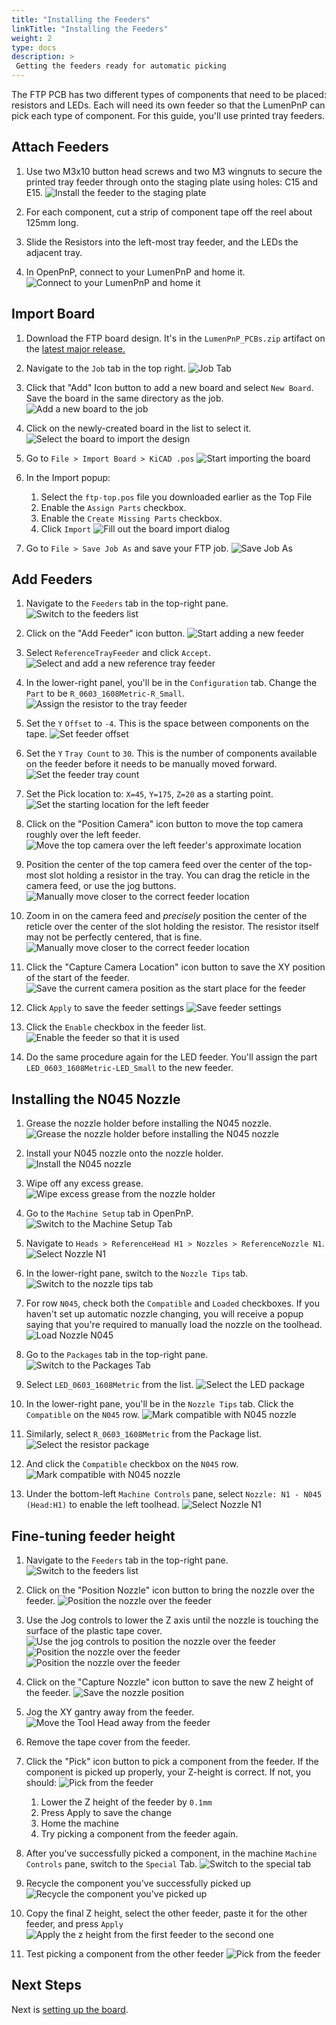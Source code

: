 ```yaml
---
title: "Installing the Feeders"
linkTitle: "Installing the Feeders"
weight: 2
type: docs
description: >
 Getting the feeders ready for automatic picking
---
```


The FTP PCB has two different types of components that need to be placed: resistors and LEDs. Each will need its own feeder so that the LumenPnP can pick each type of component. For this guide, you'll use printed tray feeders.

## Attach Feeders

1. Use two M3x10 button head screws and two M3 wingnuts to secure the printed tray feeder through onto the staging plate using holes: C15 and E15.
  ![Install the feeder to the staging plate](images/Feeder-installed-with-screws.jpg)

2. For each component, cut a strip of component tape off the reel about 125mm long.

3. Slide the Resistors into the left-most tray feeder, and the LEDs the adjacent tray.

4. In OpenPnP, connect to your LumenPnP and home it.
  ![Connect to your LumenPnP and home it](images/Connect-and-home.png)

## Import Board

1. Download the FTP board design. It's in the `LumenPnP_PCBs.zip` artifact on the [latest major release.](https://github.com/opulo-inc/lumenpnp/releases/)

2. Navigate to the `Job` tab in the top right.
  ![Job Tab](images/Job-tab.png)

3. Click that "Add" Icon button to add a new board and select `New Board`. Save the board in the same directory as the job.
  ![Add a new board to the job](images/Add-new-board.png)

4. Click on the newly-created board in the list to select it.
  ![Select the board to import the design](images/Select-board.png)

5. Go to `File > Import Board > KiCAD .pos`
  ![Start importing the board](images/Import-board-file-menu.png)
6. In the Import popup:
    1. Select the `ftp-top.pos` file you downloaded earlier as the Top File
    2. Enable the `Assign Parts` checkbox.
    3. Enable the `Create Missing Parts` checkbox.
    4. Click `Import`
  ![Fill out the board import dialog](images/Board-import-dialog.png)

7. Go to `File > Save Job As` and save your FTP job.
  ![Save Job As](images/Save-job-as.png)

## Add Feeders

1. Navigate to the `Feeders` tab in the top-right pane.
  ![Switch to the feeders list](images/Feeders-tab.png)

2. Click on the "Add Feeder" icon button.
  ![Start adding a new feeder](images/Add-feeder-button.png)

3. Select `ReferenceTrayFeeder` and click `Accept`.
  ![Select and add a new reference tray feeder](images/Select-referenceTrayFeeder.png)

4. In the lower-right panel, you'll be in the `Configuration` tab. Change the `Part` to be `R_0603_1608Metric-R_Small`.
  ![Assign the resistor to the tray feeder](images/Change-feeder-part.png)

5. Set the `Y` `Offset` to `-4`. This is the space between components on the tape.
  ![Set feeder offset](images/Set-feeder-offset.png)

6. Set the `Y` `Tray Count` to `30`. This is the number of components available on the feeder before it needs to be manually moved forward.
  ![Set the feeder tray count](images/Set-tray-count.png)

7. Set the Pick location to: `X=45`, `Y=175`, `Z=20` as a starting point.
  ![Set the starting location for the left feeder](images/Set-left-pick-location.png)

8. Click on the "Position Camera" icon button to move the top camera roughly over the left feeder.
  ![Move the top camera over the left feeder's approximate location](images/Position-camera-over-feeder.png)

9. Position the center of the top camera feed over the center of the top-most slot holding a resistor in the tray. You can drag the reticle in the camera feed, or use the jog buttons.
  ![Manually move closer to the correct feeder location](images/Position-over-feeder-start-rough.png)

10. Zoom in on the camera feed and *precisely* position the center of the reticle over the center of the slot holding the resistor. The resistor itself may not be perfectly centered, that is fine.
  ![Manually move closer to the correct feeder location](images/Position-over-feeder-start-precise.png)

11. Click the "Capture Camera Location" icon button to save the XY position of the start of the feeder.
  ![Save the current camera position as the start place for the feeder](images/Capture-camera-position-feeder.png)

12. Click `Apply` to save the feeder settings
  ![Save feeder settings](images/Save-feeder-settings.png)

13. Click the `Enable` checkbox in the feeder list.
  ![Enable the feeder so that it is used](images/Enable-feeder.png)

14. Do the same procedure again for the LED feeder. You'll assign the part `LED_0603_1608Metric-LED_Small` to the new feeder.

## Installing the N045 Nozzle

1. Grease the nozzle holder before installing the N045 nozzle.
  ![Grease the nozzle holder before installing the N045 nozzle](images/Install-nozzle-grease.jpg)

2. Install your N045 nozzle onto the nozzle holder.
  ![Install the N045 nozzle](images/Install-nozzle-nozzle.jpg)

3. Wipe off any excess grease.
  ![Wipe excess grease from the nozzle holder](images/Install-nozzle-wipe.jpg)

4. Go to the `Machine Setup` tab in OpenPnP.
  ![Switch to the Machine Setup Tab](images/Machine-setup-tab.png)

5. Navigate to `Heads > ReferenceHead H1 > Nozzles > ReferenceNozzle N1`.
  ![Select Nozzle N1](images/Reference-nozzle-n1.png)

6. In the lower-right pane, switch to the `Nozzle Tips` tab.
  ![Switch to the nozzle tips tab](images/Nozzle-tips-tab.png)

7. For row `N045`, check both the `Compatible` and `Loaded` checkboxes. If you haven't set up automatic nozzle changing, you will receive a popup saying that you're required to manually load the nozzle on the toolhead.
  ![Load Nozzle N045](images/Load-nozzle-n045.png)

8. Go to the `Packages` tab in the top-right pane.
  ![Switch to the Packages Tab](images/Packages-tab.png)

9. Select `LED_0603_1608Metric` from the list.
  ![Select the LED package](images/Select-led-package.png)

10. In the lower-right pane, you'll be in the `Nozzle Tips` tab. Click the `Compatible` on the `N045` row.
  ![Mark compatible with N045 nozzle](images/Select-led-nozzle-tips.png)

11. Similarly, select `R_0603_1608Metric` from the Package list.
  ![Select the resistor package](images/Select-resistor-package.png)

12. And click the `Compatible` checkbox on the `N045` row.
  ![Mark compatible with N045 nozzle](images/Select-resistor-nozzle-tips.png)

13. Under the bottom-left `Machine Controls` pane, select `Nozzle: N1 - N045 (Head:H1)` to enable the left toolhead.
  ![Select Nozzle N1](images/Enable-nozzle-n1.png)

## Fine-tuning feeder height

1. Navigate to the `Feeders` tab in the top-right pane.
  ![Switch to the feeders list](images/Feeders-tab.png)

2. Click on the "Position Nozzle" icon button to bring the nozzle over the feeder.
  ![Position the nozzle over the feeder](images/Position-nozzle-over-feeder.png)

3. Use the Jog controls to lower the Z axis until the nozzle is touching the surface of the plastic tape cover.
  ![Use the jog controls to position the nozzle over the feeder](images/Z-jog-controls.png)
  ![Position the nozzle over the feeder](images/Nozzle-position-far.jpg)
  ![Position the nozzle over the feeder](images/Nozzle-position-close.jpg)

4. Click on the "Capture Nozzle" icon button to save the new Z height of the feeder.
  ![Save the nozzle position](images/Capture-nozzle-position-feeder.png)

5. Jog the XY gantry away from the feeder.
  ![Move the Tool Head away from the feeder](images/XY-jog-controls.png)

6. Remove the tape cover from the feeder.
7. Click the "Pick" icon button to pick a component from the feeder. If the component is picked up properly, your Z-height is correct. If not, you should:
  ![Pick from the feeder](images/Pick-from-feeder.png)
    1. Lower the Z height of the feeder by `0.1mm`
    2. Press Apply to save the change
    3. Home the machine
    4. Try picking a component from the feeder again.

8. After you've successfully picked a component, in the machine `Machine Controls` pane, switch to the `Special` Tab.
  ![Switch to the special tab](images/Special-tab.png)

9. Recycle the component you've successfully picked up
  ![Recycle the component you've picked up](images/Recycle-component.png)

10. Copy the final Z height, select the other feeder, paste it for the other feeder, and press `Apply`
  ![Apply the z height from the first feeder to the second one](images/Copy-and-paste-z-height.png)

11. Test picking a component from the other feeder
  ![Pick from the feeder](images/Pick-from-feeder.png)

## Next Steps

Next is [setting up the board](../2-setting-up-the-board/index.md).
